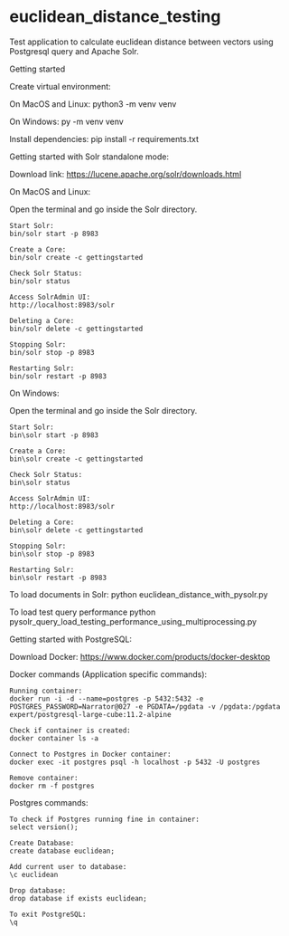# euclidean_distance_testing

Test application to calculate euclidean distance between vectors using Postgresql query and Apache Solr.

Getting started

Create virtual environment:

  On MacOS and Linux:
  python3 -m venv venv

  On Windows:
  py -m venv venv

Install dependencies:
  pip install -r requirements.txt

Getting started with Solr standalone mode:
  
  Download link:
  https://lucene.apache.org/solr/downloads.html
  
  On MacOS and Linux:
  
  Open the terminal and go inside the Solr directory.
  
    Start Solr:
    bin/solr start -p 8983

    Create a Core:
    bin/solr create -c gettingstarted

    Check Solr Status:
    bin/solr status

    Access SolrAdmin UI:
    http://localhost:8983/solr

    Deleting a Core:
    bin/solr delete -c gettingstarted

    Stopping Solr:
    bin/solr stop -p 8983

    Restarting Solr:
    bin/solr restart -p 8983
    
  On Windows:
  
  Open the terminal and go inside the Solr directory.
    
    Start Solr:
    bin\solr start -p 8983

    Create a Core:
    bin\solr create -c gettingstarted

    Check Solr Status:
    bin\solr status

    Access SolrAdmin UI:
    http://localhost:8983/solr

    Deleting a Core:
    bin\solr delete -c gettingstarted

    Stopping Solr:
    bin\solr stop -p 8983

    Restarting Solr:
    bin\solr restart -p 8983
    
To load documents in Solr:
  python euclidean_distance_with_pysolr.py

To load test query performance 
  python pysolr_query_load_testing_performance_using_multiprocessing.py
  
Getting started with PostgreSQL:

  Download Docker:
  https://www.docker.com/products/docker-desktop
  
  Docker commands (Application specific commands):
  
    Running container:
    docker run -i -d --name=postgres -p 5432:5432 -e POSTGRES_PASSWORD=Narrator@027 -e PGDATA=/pgdata -v /pgdata:/pgdata expert/postgresql-large-cube:11.2-alpine
    
    Check if container is created:
    docker container ls -a
    
    Connect to Postgres in Docker container:
    docker exec -it postgres psql -h localhost -p 5432 -U postgres
    
    Remove container:
    docker rm -f postgres

  Postgres commands:
  
    To check if Postgres running fine in container:
    select version();
    
    Create Database:
    create database euclidean;
    
    Add current user to database:
    \c euclidean
  
    Drop database:
    drop database if exists euclidean;
  
    To exit PostgreSQL:
    \q
  
  
  
  
  
  
  
  
  
  
